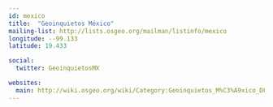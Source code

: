 ```yaml
---
id: mexico
title:  "Geoinquietos México"
mailing-list: http://lists.osgeo.org/mailman/listinfo/mexico
longitude: --99.133
latitude: 19.433

social:
  twitter: GeoinquietosMX

websites:
  main: http://wiki.osgeo.org/wiki/Category:Geoinquietos_M%C3%A9xico_DF
---
```

